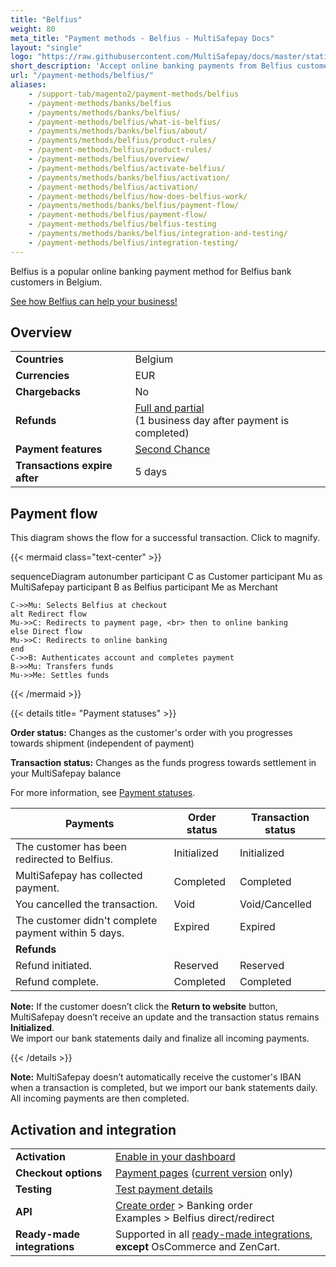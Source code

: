 ```yaml
---
title: "Belfius"
weight: 80
meta_title: "Payment methods - Belfius - MultiSafepay Docs"
layout: "single"
logo: "https://raw.githubusercontent.com/MultiSafepay/docs/master/static/logo/Payment_methods/Belfius.svg" 
short_description: 'Accept online banking payments from Belfius customers in Belgium.'
url: "/payment-methods/belfius/"
aliases:
    - /support-tab/magento2/payment-methods/belfius
    - /payment-methods/banks/belfius
    - /payments/methods/banks/belfius/
    - /payment-methods/belfius/what-is-belfius/
    - /payments/methods/banks/belfius/about/
    - /payments/methods/belfius/product-rules/
    - /payment-methods/belfius/product-rules/
    - /payment-methods/belfius/overview/
    - /payment-methods/belfius/activate-belfius/
    - /payments/methods/banks/belfius/activation/
    - /payment-methods/belfius/activation/
    - /payment-methods/belfius/how-does-belfius-work/
    - /payments/methods/banks/belfius/payment-flow/
    - /payment-methods/belfius/payment-flow/
    - /payment-methods/belfius/belfius-testing
    - /payments/methods/banks/belfius/integration-and-testing/
    - /payment-methods/belfius/integration-testing/
---
```

Belfius is a popular online banking payment method for Belfius bank customers in Belgium.

[See how Belfius can help your business!](https://www.multisafepay.com/solutions/payment-methods/belfius)

## Overview

|   |   |   |
|---|---|---|
| **Countries**  | Belgium  | 
| **Currencies**  | EUR | 
| **Chargebacks**  | No | 
| **Refunds** | [Full and partial](/refunds/full-partial/) <br> (1 business day after payment is completed) |
| **Payment features** | [Second Chance](/features/second-chance/) |
| **Transactions expire after** | 5 days  |

## Payment flow
This diagram shows the flow for a successful transaction. Click to magnify.

{{< mermaid class="text-center" >}}

sequenceDiagram
    autonumber
    participant C as Customer
    participant Mu as MultiSafepay
    participant B as Belfius
    participant Me as Merchant

    C->>Mu: Selects Belfius at checkout
    alt Redirect flow
    Mu->>C: Redirects to payment page, <br> then to online banking
    else Direct flow
    Mu->>C: Redirects to online banking
    end
    C->>B: Authenticates account and completes payment
    B->>Mu: Transfers funds 
    Mu->>Me: Settles funds

{{< /mermaid >}}
&nbsp;  

{{< details title= "Payment statuses" >}}

**Order status:** Changes as the customer's order with you progresses towards shipment (independent of payment)

**Transaction status:** Changes as the funds progress towards settlement in your MultiSafepay balance

For more information, see [Payment statuses](/payments/payment-statuses/).

| Payments | Order status | Transaction status |
|---|---|---|
| The customer has been redirected to Belfius. | Initialized | Initialized |
| MultiSafepay has collected payment.| Completed | Completed |
| You cancelled the transaction. | Void   | Void/Cancelled   |
| The customer didn't complete payment within 5 days. | Expired | Expired |
|**Refunds**|||
| Refund initiated. | Reserved | Reserved |
| Refund complete. | Completed | Completed |

**Note:** If the customer doesn’t click the **Return to website** button, MultiSafepay doesn’t receive an update and the transaction status remains **Initialized**.  
We import our bank statements daily and finalize all incoming payments. 

{{< /details >}}

**Note:** MultiSafepay doesn’t automatically receive the customer's IBAN when a transaction is completed, but we import our bank statements daily. All incoming payments are then completed. 

## Activation and integration

| | |
|---|---|
| **Activation** | [Enable in your dashboard](/payments/activating-payment-methods/#enable-in-dashboard) |
| **Checkout options** | [Payment pages](/payment-pages/) ([current version](/payment-pages/activation/) only) |
| **Testing** | [Test payment details](/testing/test-payment-details/#banking-methods) |
| **API** | [Create order](https://docs-api.multisafepay.com/reference/createorder) > Banking order <br> Examples > Belfius direct/redirect |
| **Ready-made integrations** | Supported in all [ready-made integrations](/integrations/ready-made/), **except** OsCommerce and ZenCart. |



